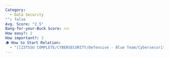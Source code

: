 ```yaml
---
Category:
  - Data Security
"": false
Avg. Score: "2.5"
Bang-for-your-Buck Score: 🔥🔥
How easy?: 2
How important?: 3
🪵 How to Start Relation:
  - "[[Z3TSSU COMPLETE/CYBERSECURITY/Defensive - Blue Team/Cybersecurity Checklist (Free Version)/Master Page/Data Security]]"
---
```

